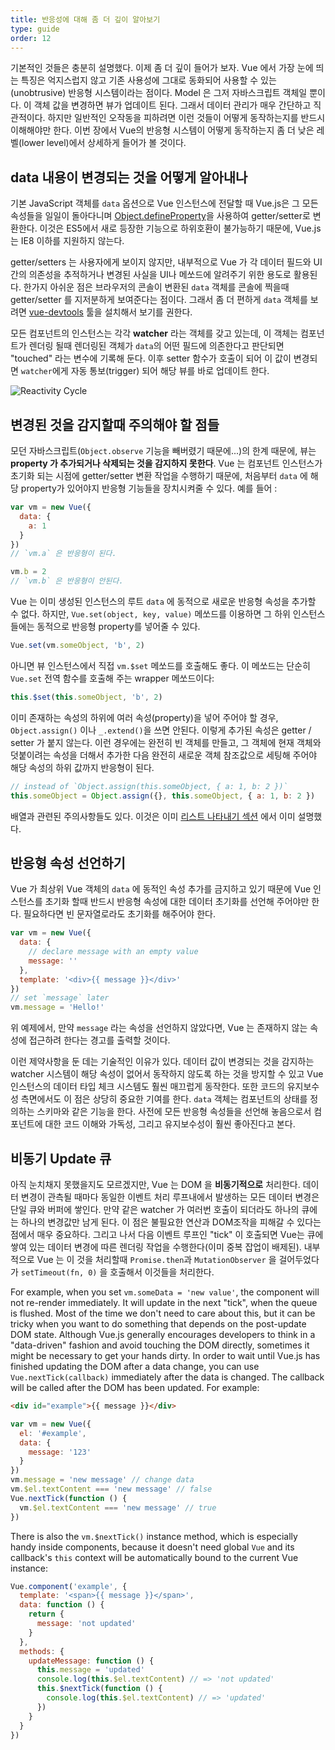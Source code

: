 ```yaml
---
title: 반응성에 대해 좀 더 깊이 알아보기
type: guide
order: 12
---
```



기본적인 것들은 충분히 설명했다. 이제 좀 더 깊이 들어가 보자. Vue 에서 가장 눈에 띄는 특징은 억지스럽지 않고 기존 사용성에 그대로 동화되어 사용할 수 있는(unobtrusive) 반응형 시스템이라는 점이다. Model 은 그저 자바스크립트 객체일 뿐이다. 이 객체 값을 변경하면 뷰가 업데이트 된다. 그래서 데이터 관리가 매우 간단하고 직관적이다. 하지만 일반적인 오작동을 피하려면 이런 것들이 어떻게 동작하는지를 반드시 이해해야만 한다. 이번 장에서 Vue의 반응형 시스템이 어떻게 동작하는지 좀 더 낮은 레벨(lower level)에서 상세하게 들어가 볼 것이다.

## data 내용이 변경되는 것을 어떻게 알아내나

기본 JavaScript 객체를 `data` 옵션으로 Vue 인스턴스에 전달할 때 Vue.js은 그 모든 속성들을 일일이 돌아다니며  [Object.defineProperty](https://developer.mozilla.org/en-US/docs/Web/JavaScript/Reference/Global_Objects/Object/defineProperty)을 사용하여 getter/setter로 변환한다. 이것은 ES5에서 새로 등장한 기능으로 하위호환이 불가능하기 때문에, Vue.js는 IE8 이하를 지원하지 않는다.

 getter/setters 는 사용자에게 보이지 않지만, 내부적으로 Vue 가 각 데이터 필드와 UI간의 의존성을 추적하거나 변경된 사실을 UI나 메쏘드에 알려주기 위한 용도로 활용된다. 한가지 아쉬운 점은 브라우저의 콘솔이 변환된 `data` 객체를 콘솔에 찍을때 getter/setter 를 지저분하게 보여준다는 점이다. 그래서 좀 더 편하게 `data` 객체를 보려면 [vue-devtools](https://github.com/vuejs/vue-devtools) 툴을 설치해서 보기를 권한다. 

모든 컴포넌트의 인스턴스는 각각 **watcher** 라는 객체를 갖고 있는데, 이 객체는 컴포넌트가 렌더링 될때 렌더링된 객체가 `data`의 어떤 필드에 의존한다고 판단되면 "touched" 라는 변수에 기록해 둔다. 이후 setter 함수가 호출이 되어 이 값이 변경되면 `watcher`에게 자동 통보(trigger) 되어 해당 뷰를 바로 업데이트 한다.

![Reactivity Cycle](/images/data.png)

## 변경된 것을 감지할때 주의해야 할 점들

모던 자바스크립트(`Object.observe` 기능을 빼버렸기 때문에...)의 한계 때문에, 뷰는 **property 가 추가되거나 삭제되는 것을 감지하지 못한다**. Vue 는 컴포넌트 인스턴스가 초기화 되는 시점에 getter/setter 변환 작업을 수행하기 때문에, 처음부터 `data` 에 해당 property가 있어야지 반응형 기능들을 장치시켜줄 수 있다. 예를 들어 :  

``` js
var vm = new Vue({
  data: {
    a: 1
  }
})
// `vm.a` 은 반응형이 된다.

vm.b = 2
// `vm.b` 은 반응형이 안된다.
```

Vue 는 이미 생성된 인스턴스의 루트 `data` 에 동적으로 새로운 반응형 속성을 추가할 수 없다. 하지만, `Vue.set(object, key, value)` 메쏘드를 이용하면 그 하위 인스턴스들에는 동적으로 반응형 property를 넣어줄 수 있다. 

``` js
Vue.set(vm.someObject, 'b', 2)
```

아니면 뷰 인스턴스에서 직접 `vm.$set` 메쏘드를 호출해도 좋다. 이 메쏘드는 단순히 `Vue.set` 전역 함수를 호출해 주는 wrapper 메쏘드이다:

``` js
this.$set(this.someObject, 'b', 2)
```

 이미 존재하는 속성의 하위에 여러 속성(property)을 넣어 주어야 할 경우, `Object.assign()` 이나 `_.extend()`을 쓰면 안된다. 이렇게 추가된 속성은 getter / setter 가 붙지 않는다. 이런 경우에는 완전히 빈 객체를 만들고, 그 객체에 현재 객체와 덧붙이려는 속성을 더해서 추가한 다음 완전히 새로운 객체 참조값으로 세팅해 주어야 해당 속성의 하위 값까지 반응형이 된다. 

``` js
// instead of `Object.assign(this.someObject, { a: 1, b: 2 })`
this.someObject = Object.assign({}, this.someObject, { a: 1, b: 2 })
```

배열과 관련된 주의사항들도 있다. 이것은 이미 [리스트 나타내기 섹션](/guide/list.html#Caveats) 에서 이미 설명했다.

## 반응형 속성 선언하기

Vue 가 최상위 Vue 객체의 `data` 에 동적인 속성 추가를 금지하고 있기 때문에 Vue 인스턴스를 초기화 할때 반드시 반응형 속성에 대한 데이터 초기화를 선언해 주어야만 한다. 필요하다면 빈 문자열로라도 초기화를 해주어야 한다.

``` js
var vm = new Vue({
  data: {
    // declare message with an empty value
    message: ''
  },
  template: '<div>{{ message }}</div>'
})
// set `message` later
vm.message = 'Hello!'
```

위 예제에서, 만약 `message` 라는 속성을 선언하지 않았다면, Vue 는 존재하지 않는 속성에 접근하려 한다는 경고를 출력할 것이다. 

이런 제약사항을 둔 데는 기술적인 이유가 있다. 데이터 값이 변경되는 것을 감지하는 watcher 시스템이 해당 속성이 없어서 동작하지 않도록 하는 것을 방지할 수 있고 Vue 인스턴스의 데이터 타입 체크 시스템도 훨씬 매끄럽게 동작한다. 또한 코드의 유지보수성 측면에서도 이 점은 상당히 중요한 기여를 한다. `data` 객체는 컴포넌트의 상태를 정의하는 스키마와 같은 기능을 한다. 사전에 모든 반응형 속성들을 선언해 놓음으로서 컴포넌트에 대한 코드 이해와 가독성, 그리고 유지보수성이 훨씬 좋아진다고 본다. 


## 비동기 Update 큐 

아직 눈치채지 못했을지도 모르겠지만, Vue 는 DOM 을 **비동기적으로** 처리한다. 데이터 변경이 관측될 때마다 동일한 이벤트 처리 루프내에서 발생하는 모든 데이터 변경은 단일 큐와 버퍼에 쌓인다. 만약 같은 watcher 가 여러번 호출이 되더라도 하나의 큐에는 하나의 변경값만 남게 된다. 이 점은 불필요한 연산과 DOM조작을 피해갈 수 있다는 점에서 매우 중요하다. 그리고 나서 다음 이벤트 루프인 "tick" 이 호출되면 Vue는 큐에 쌓여 있는 데이터 변경에 따른 렌더링 작업을 수행한다(이미 중복 잡업이 배제된). 내부적으로 Vue 는 이 것을 처리할때 `Promise.then`과  `MutationObserver` 을 걸어두었다가 `setTimeout(fn, 0)` 을 호출해서 이것들을 처리한다. 

For example, when you set `vm.someData = 'new value'`, the component will not re-render immediately. It will update in the next "tick", when the queue is flushed. Most of the time we don't need to care about this, but it can be tricky when you want to do something that depends on the post-update DOM state. Although Vue.js generally encourages developers to think in a "data-driven" fashion and avoid touching the DOM directly, sometimes it might be necessary to get your hands dirty. In order to wait until Vue.js has finished updating the DOM after a data change, you can use `Vue.nextTick(callback)` immediately after the data is changed. The callback will be called after the DOM has been updated. For example:


``` html
<div id="example">{{ message }}</div>
```

``` js
var vm = new Vue({
  el: '#example',
  data: {
    message: '123'
  }
})
vm.message = 'new message' // change data
vm.$el.textContent === 'new message' // false
Vue.nextTick(function () {
  vm.$el.textContent === 'new message' // true
})
```

There is also the `vm.$nextTick()` instance method, which is especially handy inside components, because it doesn't need global `Vue` and its callback's `this` context will be automatically bound to the current Vue instance:

``` js
Vue.component('example', {
  template: '<span>{{ message }}</span>',
  data: function () {
    return {
      message: 'not updated'
    }
  },
  methods: {
    updateMessage: function () {
      this.message = 'updated'
      console.log(this.$el.textContent) // => 'not updated'
      this.$nextTick(function () {
        console.log(this.$el.textContent) // => 'updated'
      })
    }
  }
})
```
